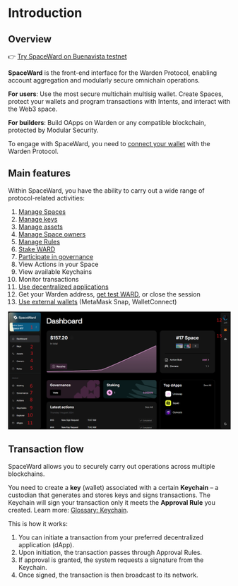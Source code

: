 ﻿---
sidebar_position: 1
id: home-doc
slug: /
---

# Introduction

## Overview

👉 [Try SpaceWard on Buenavista testnet](https://spaceward.buenavista.wardenprotocol.org)

**SpaceWard** is the front-end interface for the Warden Protocol, enabling account aggregation and modularly secure omnichain operations.

**For users**: Use the most secure multichain multisig wallet. Create Spaces, protect your wallets and program transactions with Intents, and interact with the Web3 space.

**For builders**: Build OApps on Warden or any compatible blockchain, protected by Modular Security.

To engage with SpaceWard, you need to [connect your wallet](/spaceward/connect-your-wallet) with the Warden Protocol.

## Main features

Within SpaceWard, you have the ability to carry out a wide range of protocol-related activities:

1. [Manage Spaces](manage-spaces)
2. [Manage keys](manage-keys)
3. [Manage assets](manage-assets)
4. [Manage Space owners](manage-owners)
5. [Manage Rules](manage-rules)
6. [Stake WARD](stake-ward)
7. [Participate in governance](participate-in-governance)
8. View Actions in your Space
9. View available Keychains
10. Monitor transactions
11. [Use decentralized applications](use-dApps)
12. Get your Warden address, [get test WARD](get-test-ward), or close the session
13. [Use external wallets](use-external-wallets) (MetaMask Snap, WalletConnect)

![SpaceWard overview](../../static/img/spaceward-overview.png)

## Transaction flow

SpaceWard allows you to securely carry out operations across multiple blockchains.

You need to create a **key** (wallet) associated with a certain **Keychain** – a custodian that generates and stores keys and signs transactions. The Keychain will sign your transaction only it meets the **Approval Rule** you created. Learn more: [Glossary: Keychain](https://docs.wardenprotocol.org/learn/glossary#keychain).

This is how it works:

1. You can initiate a transaction from your preferred decentralized application (dApp).
2. Upon initiation, the transaction passes through Approval Rules.
3. If approval is granted, the system requests a signature from the Keychain.
4. Once signed, the transaction is then broadcast to its network.
